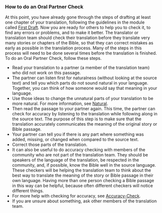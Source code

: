 
### How to do an Oral Partner Check

At this point, you have already gone through the steps of drafting at least one chapter of your translation, following the guidelines in the module called [First Draft](../../translate/first-draft/01.md). Now you are ready for others to help you to check it, to find any errors or problems, and to make it better. The translator or translation team should check their translation before they translate very many stories or chapters of the Bible, so that they can correct mistakes as early as possible in the translation process. Many of the steps in this process will need to be done several times before the translation is finished. To do an Oral Partner Check, follow these steps.

* Read your translation to a partner (a member of the translation team) who did not work on this passage.  
* The partner can listen first for naturalness (without looking at the source text) and tell you which parts do not sound natural in your language. Together, you can think of how someone would say that meaning in your language.  
* Use those ideas to change the unnatural parts of your translation to be more natural. For more information, see [Natural](../natural/01.md). 
* Then read the passage to your partner again. This time, the partner can check for accuracy by listening to the translation while following along in the source text. The purpose of this step is to make sure that the translation accurately communicates the meaning of the original story or Bible passage.   
* Your partner can tell you if there is any part where something was added, missing, or changed when compared to the source text.  
* Correct those parts of the translation.  
* It can also be useful to do accuracy checking with members of the community who are not part of the translation team. They should be speakers of the language of the translation, be respected in the community, and, if possible, know the Bible well in the source language. These checkers will be helping the translation team to think about the best way to translate the meaning of the story or Bible passage in their own language. Having more than one person checking a Bible passage in this way can be helpful, because often different checkers will notice different things.
* For more help with checking for accuracy, see [Accuracy-Check](../accuracy-check/01.md). 
* If you are unsure about something, ask other members of the translation team.
